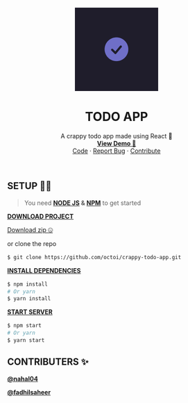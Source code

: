 <p align="center">
  	<a href="https://octoi.github.io/crappy-todo-app/" target="_blank">
    	<img src="public/logo192.png" alt="Logo">
  	</a>
</p>

<h1 align="center">TODO APP</h1>

<p align="center">
    A crappy todo app made using React 🌟 <br>
    <b><a href="https://octoi.github.io/crappy-todo-app/">View Demo 👀</a></b><br>
    <a href="https://github.com/octoi/crappy-todo-app">Code</a> · 
    <a href="https://github.com/octoi/crappy-todo-app/issues">Report Bug</a> ·
    <a href="https://github.com/octoi/crappy-todo-app/pulls">Contribute</a>
</p>

<br />

## SETUP 👷‍♂️

> You need <b><a href="https://nodejs.org/en/">NODE JS</a> & <a href="https://www.npmjs.com/">NPM</a></b> to get started

<b><u>DOWNLOAD PROJECT</u></b>

<a href="https://github.com/octoi/crappy-todo-app/archive/refs/heads/main.zip">Download zip 🤐</a>

or clone the repo

```bash
$ git clone https://github.com/octoi/crappy-todo-app.git
```

<b><u>INSTALL DEPENDENCIES</u></b>

```bash
$ npm install
# Or yarn
$ yarn install
```

<b><u>START SERVER</u></b>

```bash
$ npm start
# Or yarn
$ yarn start
```

## CONTRIBUTERS ✨️

<a href="https://github.com/nahal04">__@nahal04__</a> <br>

<a href="https://github.com/fadhilsaheer">__@fadhilsaheer__</a> 

